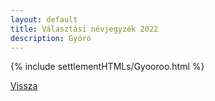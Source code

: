 ```yaml
---
layout: default
title: Választási névjegyzék 2022
description: Gyóró
---
```


{% include settlementHTMLs/Gyooroo.html %}

[Vissza](../)